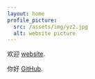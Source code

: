 ```yaml
---
layout: home
profile_picture:
  src: /assets/img/yz2.jpg
  alt: website picture
---
```


<p>
  欢迎 <a href="http://dangrover.com">website</a>.
</p>

<p>
  你好 <a href="https://github.com/eliottvincent/bay">GitHub</a>.
</p>
